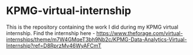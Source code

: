 # KPMG-virtual-internship
This is the repository containing the work I did during my KPMG virtual internship. Find the internship here - https://www.theforage.com/virtual-internships/theme/m7W4GMqeT3bh9Nb2c/KPMG-Data-Analytics-Virtual-Internship?ref=D8RprzMv46WyAFCmT
